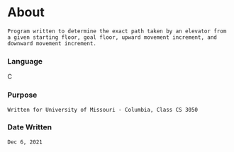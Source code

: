 # About

    Program written to determine the exact path taken by an elevator from a given starting floor, goal floor, upward movement increment, and downward movement increment. 

### Language

C

### Purpose

    Written for University of Missouri - Columbia, Class CS 3050 

### Date Written

    Dec 6, 2021
